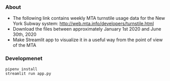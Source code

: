 ### About

- The following link contains weekly MTA turnstile usage data for the New York Subway system: http://web.mta.info/developers/turnstile.html
- Download the files between approximately January 1st 2020 and June 30th, 2020
- Make Streamlit app to visualize it in a useful way from the point of view of the MTA

### Developmenet

```bash
pipenv install
streamlit run app.py
```
